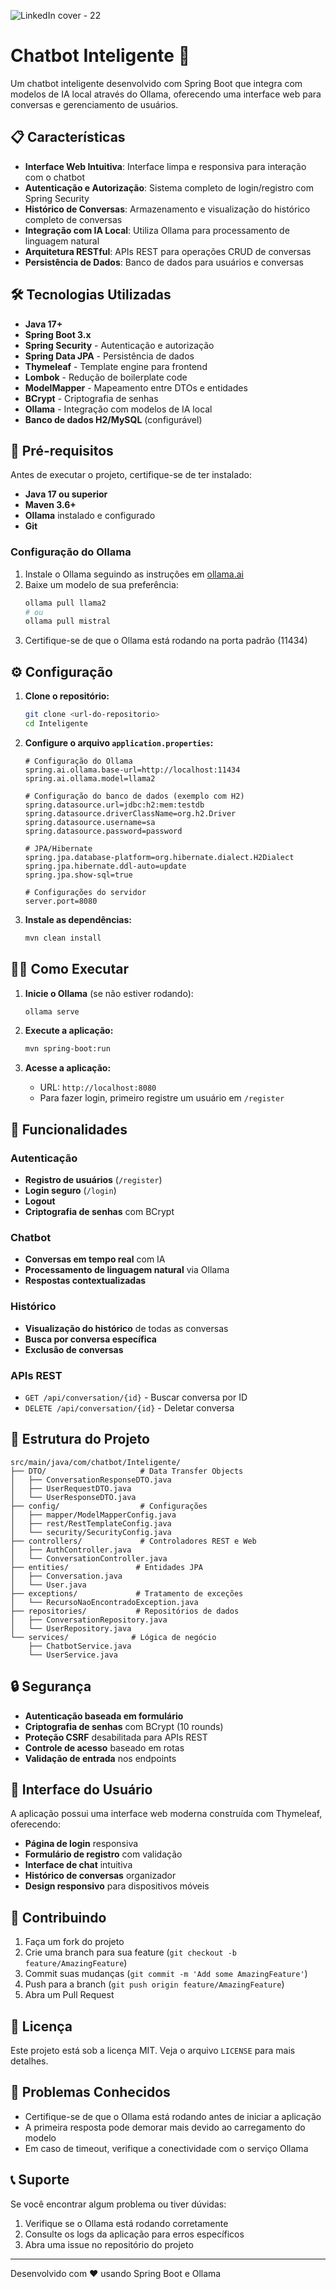
![LinkedIn cover - 22](https://github.com/user-attachments/assets/4ad104f7-2636-4beb-b0a0-21a7f2c962a0)

# Chatbot Inteligente 🤖

Um chatbot inteligente desenvolvido com Spring Boot que integra com modelos de IA local através do Ollama, oferecendo uma interface web para conversas e gerenciamento de usuários.

## 📋 Características

- **Interface Web Intuitiva**: Interface limpa e responsiva para interação com o chatbot
- **Autenticação e Autorização**: Sistema completo de login/registro com Spring Security
- **Histórico de Conversas**: Armazenamento e visualização do histórico completo de conversas
- **Integração com IA Local**: Utiliza Ollama para processamento de linguagem natural
- **Arquitetura RESTful**: APIs REST para operações CRUD de conversas
- **Persistência de Dados**: Banco de dados para usuários e conversas

## 🛠️ Tecnologias Utilizadas

- **Java 17+**
- **Spring Boot 3.x**
- **Spring Security** - Autenticação e autorização
- **Spring Data JPA** - Persistência de dados
- **Thymeleaf** - Template engine para frontend
- **Lombok** - Redução de boilerplate code
- **ModelMapper** - Mapeamento entre DTOs e entidades
- **BCrypt** - Criptografia de senhas
- **Ollama** - Integração com modelos de IA local
- **Banco de dados H2/MySQL** (configurável)

## 🚀 Pré-requisitos

Antes de executar o projeto, certifique-se de ter instalado:

- **Java 17 ou superior**
- **Maven 3.6+**
- **Ollama** instalado e configurado
- **Git**

### Configuração do Ollama

1. Instale o Ollama seguindo as instruções em [ollama.ai](https://ollama.ai)
2. Baixe um modelo de sua preferência:
   ```bash
   ollama pull llama2
   # ou
   ollama pull mistral
   ```
3. Certifique-se de que o Ollama está rodando na porta padrão (11434)

## ⚙️ Configuração

1. **Clone o repositório:**
   ```bash
   git clone <url-do-repositorio>
   cd Inteligente
   ```

2. **Configure o arquivo `application.properties`:**
   ```properties
   # Configuração do Ollama
   spring.ai.ollama.base-url=http://localhost:11434
   spring.ai.ollama.model=llama2
   
   # Configuração do banco de dados (exemplo com H2)
   spring.datasource.url=jdbc:h2:mem:testdb
   spring.datasource.driverClassName=org.h2.Driver
   spring.datasource.username=sa
   spring.datasource.password=password
   
   # JPA/Hibernate
   spring.jpa.database-platform=org.hibernate.dialect.H2Dialect
   spring.jpa.hibernate.ddl-auto=update
   spring.jpa.show-sql=true
   
   # Configurações do servidor
   server.port=8080
   ```

3. **Instale as dependências:**
   ```bash
   mvn clean install
   ```

## 🏃‍♂️ Como Executar

1. **Inicie o Ollama** (se não estiver rodando):
   ```bash
   ollama serve
   ```

2. **Execute a aplicação:**
   ```bash
   mvn spring-boot:run
   ```

3. **Acesse a aplicação:**
   - URL: `http://localhost:8080`
   - Para fazer login, primeiro registre um usuário em `/register`

## 🎯 Funcionalidades

### Autenticação
- **Registro de usuários** (`/register`)
- **Login seguro** (`/login`)
- **Logout**
- **Criptografia de senhas** com BCrypt

### Chatbot
- **Conversas em tempo real** com IA
- **Processamento de linguagem natural** via Ollama
- **Respostas contextualizadas**

### Histórico
- **Visualização do histórico** de todas as conversas
- **Busca por conversa específica**
- **Exclusão de conversas**

### APIs REST
- `GET /api/conversation/{id}` - Buscar conversa por ID
- `DELETE /api/conversation/{id}` - Deletar conversa

## 📁 Estrutura do Projeto

```
src/main/java/com/chatbot/Inteligente/
├── DTO/                     # Data Transfer Objects
│   ├── ConversationResponseDTO.java
│   ├── UserRequestDTO.java
│   └── UserResponseDTO.java
├── config/                  # Configurações
│   ├── mapper/ModelMapperConfig.java
│   ├── rest/RestTemplateConfig.java
│   └── security/SecurityConfig.java
├── controllers/             # Controladores REST e Web
│   ├── AuthController.java
│   └── ConversationController.java
├── entities/               # Entidades JPA
│   ├── Conversation.java
│   └── User.java
├── exceptions/             # Tratamento de exceções
│   └── RecursoNaoEncontradoException.java
├── repositories/           # Repositórios de dados
│   ├── ConversationRepository.java
│   └── UserRepository.java
└── services/              # Lógica de negócio
    ├── ChatbotService.java
    └── UserService.java
```

## 🔒 Segurança

- **Autenticação baseada em formulário**
- **Criptografia de senhas** com BCrypt (10 rounds)
- **Proteção CSRF** desabilitada para APIs REST
- **Controle de acesso** baseado em rotas
- **Validação de entrada** nos endpoints

## 🎨 Interface do Usuário

A aplicação possui uma interface web moderna construída com Thymeleaf, oferecendo:

- **Página de login** responsiva
- **Formulário de registro** com validação
- **Interface de chat** intuitiva
- **Histórico de conversas** organizador
- **Design responsivo** para dispositivos móveis

## 🤝 Contribuindo

1. Faça um fork do projeto
2. Crie uma branch para sua feature (`git checkout -b feature/AmazingFeature`)
3. Commit suas mudanças (`git commit -m 'Add some AmazingFeature'`)
4. Push para a branch (`git push origin feature/AmazingFeature`)
5. Abra um Pull Request

## 📝 Licença

Este projeto está sob a licença MIT. Veja o arquivo `LICENSE` para mais detalhes.

## 🐛 Problemas Conhecidos

- Certifique-se de que o Ollama está rodando antes de iniciar a aplicação
- A primeira resposta pode demorar mais devido ao carregamento do modelo
- Em caso de timeout, verifique a conectividade com o serviço Ollama

## 📞 Suporte

Se você encontrar algum problema ou tiver dúvidas:

1. Verifique se o Ollama está rodando corretamente
2. Consulte os logs da aplicação para erros específicos
3. Abra uma issue no repositório do projeto

---

Desenvolvido com ❤️ usando Spring Boot e Ollama
